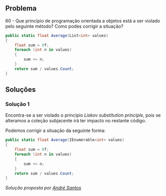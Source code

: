 ## Problema

60 - Que princípio de programação orientada a objetos está a ser violado pelo
seguinte método? Como podes corrigir a situação?

```cs
public static float Average(List<int> values)
{
    float sum = 0f;
    foreach (int n in values)
    {
        sum += n;
    }
    return sum / values.Count;
}
```

## Soluções

### Solução 1

Encontra-se a ser violado o princípio *Liskov substitution principle*, pois se 
alteramos a coleção subjacente irá ter impacto no restante código.

Podemos corrigir a situação da seguinte forma:

```cs
public static float Average(IEnumerable<int> values)
{
    float sum = 0f;
    foreach (int n in values)
    {
        sum += n;
    }
    return sum / values.Count;
}
```

*Solução proposta por [André Santos](https://github.com/Snigy24)*
